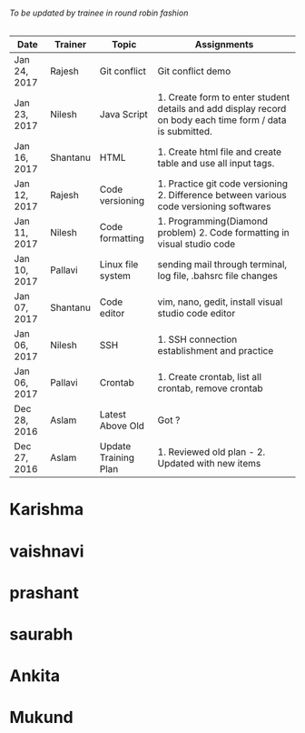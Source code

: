 ###### To be updated by trainee in round robin fashion

Date | Trainer | Topic | Assignments
------------ | ----------|---|----------------------------
Jan 24, 2017 | Rajesh | Git conflict | Git conflict demo
Jan 23, 2017 | Nilesh | Java Script  |  1. Create form to enter student details and add display record on body each time form / data is submitted.
Jan 16, 2017 | Shantanu | HTML | 1. Create html file and create table and use all input tags.
Jan 12, 2017 | Rajesh | Code versioning | 1. Practice git code versioning 2. Difference between various code versioning softwares
Jan 11, 2017 | Nilesh | Code formatting | 1. Programming(Diamond problem) 2. Code formatting in visual studio code
Jan 10, 2017 | Pallavi | Linux file system | sending mail through terminal, log file, .bahsrc file changes
Jan 07, 2017 | Shantanu | Code editor | vim, nano, gedit, install visual studio code editor
Jan 06, 2017 | Nilesh | SSH | 1. SSH connection establishment and practice
Jan 06, 2017 | Pallavi | Crontab | 1. Create crontab, list all crontab, remove crontab
Dec 28, 2016 | Aslam | Latest Above Old | Got ?
Dec 27, 2016 | Aslam | Update Training Plan | 1. Reviewed old plan - 2. Updated with new items
# Karishma
# vaishnavi
# prashant
# saurabh
# Ankita
# Mukund


